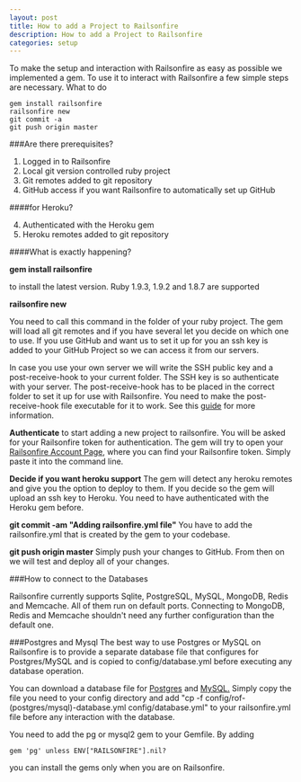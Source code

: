 ```yaml
---
layout: post
title: How to add a Project to Railsonfire
description: How to add a Project to Railsonfire
categories: setup
---
```

To make the setup and interaction with Railsonfire as easy as possible we implemented a gem. To use it to interact with Railsonfire a few simple steps are necessary.
What to do

    gem install railsonfire
    railsonfire new
    git commit -a
    git push origin master

###Are there prerequisites?

1. Logged in to Railsonfire
2. Local git version controlled ruby project
3. Git remotes added to git repository
4. GitHub access if you want Railsonfire to automatically set up GitHub

####for Heroku?

4. Authenticated with the Heroku gem
5. Heroku remotes added to git repository

####What is exactly happening?

**gem install railsonfire**

to install the latest version. Ruby 1.9.3, 1.9.2 and 1.8.7 are supported

**railsonfire new**

You need to call this command in the folder of your ruby project. The gem will load all git remotes and if you have several let you decide on which one to use. If you use GitHub and want us to set it up for you an ssh key is added to your GitHub Project so we can access it from our servers.

In case you use your own server we will write the SSH public key and a post-receive-hook to your current folder. The SSH key is so authenticate with your server. The post-receive-hook has to be placed in the correct folder to set it up for use with Railsonfire. You need to make the post-receive-hook file executable for it to work. See this [guide](http://book.git-scm.com/5_git_hooks.html) for more information.

**Authenticate**
to start adding a new project to railsonfire. You will be asked for your Railsonfire token for authentication. The gem will try to open your [Railsonfire Account Page](http://railsonfire.com/users), where you can find your Railsonfire token. Simply paste it into the command line.

**Decide if you want heroku support**
The gem will detect any heroku remotes and give you the option to deploy to them. If you decide so the gem will upload an ssh key to Heroku. You need to have authenticated with the Heroku gem before.

**git commit -am "Adding railsonfire.yml file"**
You have to add the railsonfire.yml that is created by the gem to your codebase.

**git push origin master**
Simply push your changes to GitHub. From then on we will test and deploy all of your changes.

###How to connect to the Databases

Railsonfire currently supports Sqlite, PostgreSQL, MySQL, MongoDB, Redis and Memcache. All of them run on default ports. Connecting to MongoDB, Redis and Memcache shouldn't need any further configuration than the default one.

###Postgres and Mysql
The best way to use Postgres or MySQL on Railsonfire is to provide a separate database file that configures for Postgres/MySQL and is copied to config/database.yml before executing any database operation.

You can download a database file for [Postgres](/files/rof-postgres-database.yml) and [MySQL.](/files/rof-mysql-database.yml)
Simply copy the file you need to your config directory and add "cp -f config/rof-(postgres/mysql)-database.yml config/database.yml" to your railsonfire.yml file before any interaction with the database.

You need to add the pg or mysql2 gem to your Gemfile. By adding

    gem 'pg' unless ENV["RAILSONFIRE"].nil?

you can install the gems only when you are on Railsonfire.